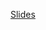 [Slides](https://docs.google.com/presentation/d/1wKiuaLCeRgPhLx7z1XAsw3NBCbuN_afz_jbFJuHeLeI/edit#slide=id.g6f72743fba_0_196)
